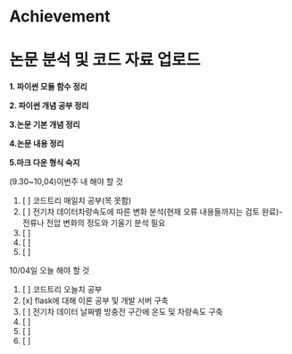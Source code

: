 # Achievement
논문 분석 및 코드 자료 업로드
=====================
**1. 파이썬 모듈 함수 정리**

**2. 파이썬 개념 공부 정리**

**3.논문 기본 개념 정리**

**4.논문 내용 정리**

**5.마크 다운 형식 숙지**




(9.30~10,04)이번주 내 해야 할 것
1. [ ] 코드트리 매일치 공부(목 못함)
2. [ ] 전기차 데이터차량속도에 따른 변화 분석(현재 오류 내용들까지는 검토 완료)- 전류나 전압 변화의 정도와 기울기 분석 필요
3. [ ] 
4. [ ] 
5. [ ] 


10/04일 오늘 해야 할 것
1. [ ] 코드트리 오늘치 공부
2. [x] flask에 대해 이론 공부 및 개발 서버 구축
3. [ ] 전기차 데이터 날짜별 방충전 구간에 온도 및 차량속도 구축
4. [ ] 
5. [ ] 
6. [ ] 
